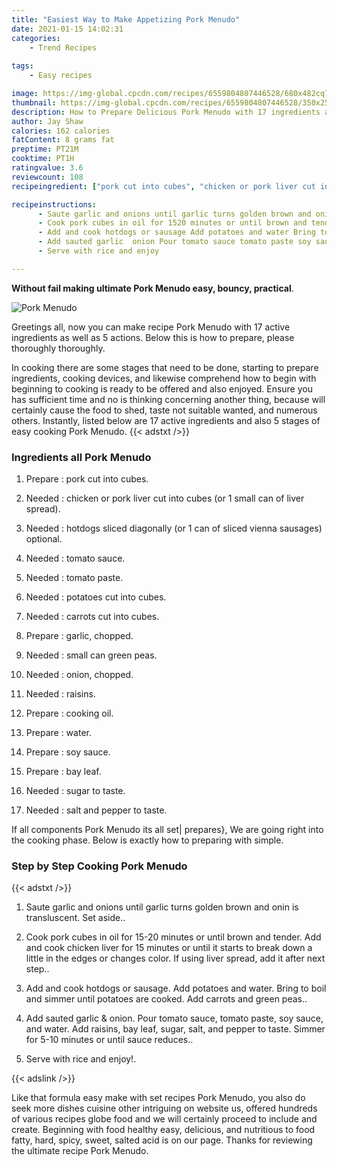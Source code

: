 ```yaml
---
title: "Easiest Way to Make Appetizing Pork Menudo"
date: 2021-01-15 14:02:31
categories:
    - Trend Recipes
    
tags:
    - Easy recipes

image: https://img-global.cpcdn.com/recipes/6559804807446528/680x482cq70/pork-menudo-recipe-main-photo.jpg
thumbnail: https://img-global.cpcdn.com/recipes/6559804807446528/350x250cq70/pork-menudo-recipe-main-photo.jpg
description: How to Prepare Delicious Pork Menudo with 17 ingredients and 5 stages of easy cooking.
author: Jay Shaw
calories: 162 calories
fatContent: 8 grams fat
preptime: PT21M
cooktime: PT1H
ratingvalue: 3.6
reviewcount: 108
recipeingredient: ["pork cut into cubes", "chicken or pork liver cut into cubes or 1 small can of liver spread", "hotdogs sliced diagonally or 1 can of sliced vienna sausages optional", "tomato sauce", "tomato paste", "potatoes cut into cubes", "carrots cut into cubes", "garlic chopped", "small can green peas", "onion chopped", "raisins", "cooking oil", "water", "soy sauce", "bay leaf", "sugar to taste", "salt and pepper to taste"]

recipeinstructions: 
      - Saute garlic and onions until garlic turns golden brown and onin is transluscent Set aside 
      - Cook pork cubes in oil for 1520 minutes or until brown and tender Add and cook chicken liver for 15 minutes or until it starts to break down a little in the edges or changes color If using liver spread add it after next step 
      - Add and cook hotdogs or sausage Add potatoes and water Bring to boil and simmer until potatoes are cooked Add carrots and green peas 
      - Add sauted garlic  onion Pour tomato sauce tomato paste soy sauce and water Add raisins bay leaf sugar salt and pepper to taste Simmer for 510 minutes or until sauce reduces 
      - Serve with rice and enjoy

---
```




**Without fail making ultimate Pork Menudo easy, bouncy, practical**. 


![Pork Menudo](https://img-global.cpcdn.com/recipes/6559804807446528/680x482cq70/pork-menudo-recipe-main-photo.jpg "Pork Menudo")




Greetings all, now you can make recipe Pork Menudo with 17 active ingredients as well as 5 actions. Below this is how to prepare, please thoroughly thoroughly.

In cooking there are some stages that need to be done, starting to prepare ingredients, cooking devices, and likewise comprehend how to begin with beginning to cooking is ready to be offered and also enjoyed. Ensure you has sufficient time and no is thinking concerning another thing, because will certainly cause the food to shed, taste not suitable wanted, and numerous others. Instantly, listed below are 17 active ingredients and also 5 stages of easy cooking Pork Menudo.
{{< adstxt />}}

### Ingredients all Pork Menudo


1. Prepare  : pork cut into cubes.

1. Needed  : chicken or pork liver cut into cubes (or 1 small can of liver spread).

1. Needed  : hotdogs sliced diagonally (or 1 can of sliced vienna sausages) optional.

1. Needed  : tomato sauce.

1. Needed  : tomato paste.

1. Needed  : potatoes cut into cubes.

1. Needed  : carrots cut into cubes.

1. Prepare  : garlic, chopped.

1. Needed  : small can green peas.

1. Needed  : onion, chopped.

1. Needed  : raisins.

1. Prepare  : cooking oil.

1. Prepare  : water.

1. Prepare  : soy sauce.

1. Prepare  : bay leaf.

1. Needed  : sugar to taste.

1. Needed  : salt and pepper to taste.



If all components Pork Menudo its all set| prepares}, We are going right into the cooking phase. Below is exactly how to preparing with simple.

### Step by Step Cooking Pork Menudo

{{< adstxt />}}


1. Saute garlic and onions until garlic turns golden brown and onin is transluscent. Set aside..



1. Cook pork cubes in oil for 15-20 minutes or until brown and tender. Add and cook chicken liver for 15 minutes or until it starts to break down a little in the edges or changes color. If using liver spread, add it after next step..



1. Add and cook hotdogs or sausage. Add potatoes and water. Bring to boil and simmer until potatoes are cooked. Add carrots and green peas..



1. Add sauted garlic &amp; onion. Pour tomato sauce, tomato paste, soy sauce, and water. Add raisins, bay leaf, sugar, salt, and pepper to taste. Simmer for 5-10 minutes or until sauce reduces..



1. Serve with rice and enjoy!.





{{< adslink />}}

Like that formula easy make with set recipes Pork Menudo, you also do seek more dishes cuisine other intriguing on website us, offered hundreds of various recipes globe food and we will certainly proceed to include and create. Beginning with food healthy easy, delicious, and nutritious to food fatty, hard, spicy, sweet, salted acid is on our page. Thanks for reviewing the ultimate recipe Pork Menudo.
